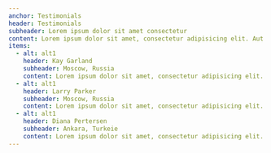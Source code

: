 ```yaml
---
anchor: Testimonials
header: Testimonials
subheader: Lorem ipsum dolor sit amet consectetur
content: Lorem ipsum dolor sit amet, consectetur adipisicing elit. Aut eaque, laboriosam veritatis, quos non quis ad perspiciatis, totam corporis ea, alias ut unde.
items: 
  - alt: alt1
    header: Kay Garland
    subheader: Moscow, Russia
    content: Lorem ipsum dolor sit amet, consectetur adipisicing elit. Aut eaque, laboriosam veritatis, quos non quis ad perspiciatis, totam corporis ea, alias ut unde.
  - alt: alt1
    header: Larry Parker
    subheader: Moscow, Russia
    content: Lorem ipsum dolor sit amet, consectetur adipisicing elit. Aut eaque, laboriosam veritatis, quos non quis ad perspiciatis, totam corporis ea, alias ut unde.
  - alt: alt1
    header: Diana Pertersen
    subheader: Ankara, Turkeie
    content: Lorem ipsum dolor sit amet, consectetur adipisicing elit. Aut eaque, laboriosam veritatis, quos non quis ad perspiciatis, totam corporis ea, alias ut unde.
---
```

